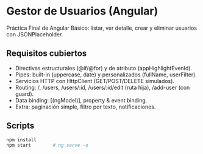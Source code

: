 # Gestor de Usuarios (Angular)

Práctica Final de Angular Básico: listar, ver detalle, crear y eliminar usuarios con JSONPlaceholder.

## Requisitos cubiertos
- Directivas estructurales (@if/@for) y de atributo (appHighlightEvenId).
- Pipes: built-in (uppercase, date) y personalizados (fullName, userFilter).
- Servicios HTTP con HttpClient (GET/POST/DELETE simulados).
- Routing: /, /users, /users/:id, /users/:id/edit (ruta hija), /add-user (con guard).
- Data binding: [(ngModel)], property & event binding.
- Extra: paginación simple, filtro por texto, notificaciones.

## Scripts
```bash
npm install
npm start        # ng serve -o
